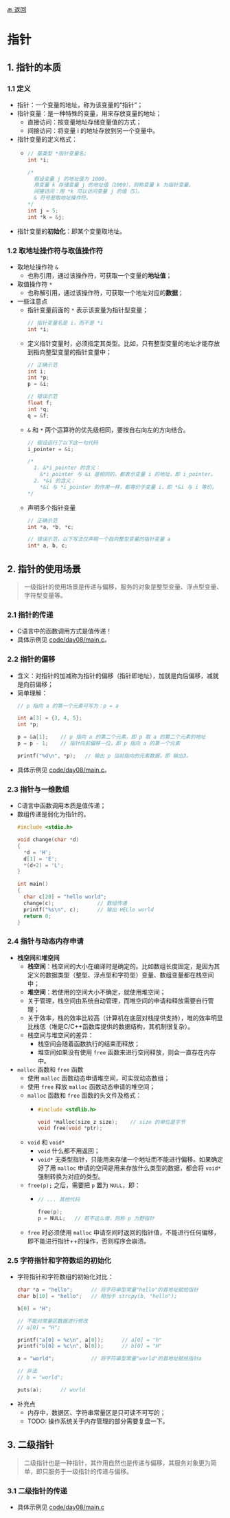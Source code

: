 [🔙 返回](../README.md)

# 指针

## 1. 指针的本质
### 1.1 定义
  - 指针：一个变量的地址，称为该变量的“指针”；
  - 指针变量：是一种特殊的变量，用来存放变量的地址；
    - 直接访问：按变量地址存储变量值的方式；
    - 间接访问：将变量 i 的地址存放到另一个变量中。
  - 指针变量的定义格式：
    - ``` C
      // 基类型 *指针变量名;
      int *i;

      /*
        假设变量 j 的地址值为 1000，
        用变量 k 存储变量 j 的地址值（1000），则称变量 k 为指针变量。
        间接访问：用 *k 可以访问变量 j 的值（5）。
        & 符号是取地址操作符。
      */
      int j = 5;
      int *k = &j;
      ```
  - 指针变量的**初始化**：即某个变量取地址。
### 1.2 取地址操作符与取值操作符
  - 取地址操作符 `&`
    - 也称引用，通过该操作符，可获取一个变量的**地址值**；
  - 取值操作符 `*`
    - 也称解引用，通过该操作符，可获取一个地址对应的**数据**；
  - 一些注意点
    - 指针变量前面的 `*` 表示该变量为指针型变量；
      ``` C
      // 指针变量名是 i，而不是 *i
      int *i;
      ```
    - 定义指针变量时，必须指定其类型。比如，只有整型变量的地址才能存放到指向整型变量的指针变量中；
      ``` C
      // 正确示范
      int i;
      int *p;
      p = &i;

      // 错误示范
      float f;
      int *q;
      q = &f;
      ```
    - `&` 和 `*` 两个运算符的优先级相同，要按自右向左的方向结合。
      ``` C
      // 假设运行了以下这一句代码
      i_pointer = &i;

      /*
        1. &*i_pointer 的含义：
          &*i_pointer 与 &i 是相同的，都表示变量 i 的地址，即 i_pointer。
        2. *&i 的含义：
          *&i 与 *i_pointer 的作用一样，都等价于变量 i，即 *&i 与 i 等价。
      */
      ```
    - 声明多个指针变量
      ``` C
      // 正确示范
      int *a, *b, *c;

      // 错误示范，以下写法仅声明一个指向整型变量的指针变量 a
      int* a, b, c;
      ```

## 2. 指针的使用场景
> 一级指针的使用场景是传递与偏移，服务的对象是整型变量、浮点型变量、字符型变量等。
### 2.1 指针的传递
  - C语言中的函数调用方式是值传递！
  - 具体示例见 [code/day08/main.c](../code/day08/main.c)。
### 2.2 指针的偏移
  - 含义：对指针的加减称为指针的偏移（指针即地址），加就是向后偏移，减就是向前偏移；
  - 简单理解：
    ``` C
    // p 指向 a 的第一个元素可写为：p = a
    
    int a[3] = {3, 4, 5};
    int *p;

    p = &a[1];    // p 指向 a 的第二个元素，即 p 取 a 的第二个元素的地址
    p = p - 1;    // 指针向前偏移一位，即 p 指向 a 的第一个元素

    printf("%d\n", *p);   // 输出 p 当前指向的元素数据，即 输出3。
    ```
  - 具体示例见 [code/day08/main.c](../code/day08/main.c)。
### 2.3 指针与一维数组
  - C语言中函数调用本质是值传递；
  - 数组传递是弱化为指针的。
    ``` C
    #include <stdio.h>

    void change(char *d)
    {
      *d = 'H';
      d[1] = 'E';
      *(d+2) = 'L';
    }

    int main()
    {
      char c[20] = "hello world";
      change(c);              // 数组传递
      printf("%s\n", c);      // 输出 HELlo world
      return 0;
    }
    ```
### 2.4 指针与动态内存申请
  - **栈空间**和**堆空间**
    - **栈空间**：栈空间的大小在编译时是确定的。比如数组长度固定，是因为其定义的数据类型（整型、浮点型和字符型）变量、数组变量都在栈空间中；
    - **堆空间**：若使用的空间大小不确定，就使用堆空间；
    - 关于管理，栈空间由系统自动管理，而堆空间的申请和释放需要自行管理；
    - 关于效率，栈的效率比较高（计算机在底层对栈提供支持），堆的效率明显比栈低（堆是C/C++函数库提供的数据结构，其机制很复杂）。
    - 栈空间与堆空间的差异：
      - 栈空间会随着函数执行的结束而释放；
      - 堆空间如果没有使用 `free` 函数来进行空间释放，则会一直存在内存中。
  - `malloc` 函数和 `free` 函数
    - 使用 `malloc` 函数动态申请堆空间，可实现动态数组；
    - 使用 `free` 释放 `malloc` 函数动态申请的堆空间；
    - `malloc` 函数和 `free` 函数的头文件及格式：
      - ``` C
        #include <stdlib.h>

        void *malloc(size_z size);    // size 的单位是字节
        void free(void *ptr);
        ```
    - `void` 和 `void*`
      - `void` 什么都不用返回；
      - `void*` 无类型指针，只能用来存储一个地址而不能进行偏移。如果确定好了用 `malloc` 申请的空间是用来存放什么类型的数据，都会将 `void*` 强制转换为对应的类型。
    - `free(p);` 之后，需要把 `p` 置为 `NULL`，即：
      - ``` C
        // ... 其他代码

        free(p);
        p = NULL;   // 若不这么做，则称 p 为野指针
        ```
    - `free` 时必须使用 `malloc` 申请空间时返回的指针值，不能进行任何偏移，即不能进行指针++的操作，否则程序会崩溃。
### 2.5 字符指针和字符数组的初始化
  - 字符指针和字符数组的初始化对比：
    ``` C
    char *a = "hello";      // 将字符串型常量"hello"的首地址赋给指针
    char b[10] = "hello";   // 相当于 strcpy(b, "hello");

    b[0] = "H";             

    // 不能对常量区数据进行修改
    // a[0] = "H";

    printf("a[0] = %c\n", a[0]);      // a[0] = "h"
    printf("b[0] = %c\n", b[0]);      // b[0] = "H"

    a = "world";            // 将字符串型常量"world"的首地址赋给指针a

    // 非法
    // b = "world";

    puts(a);      // world
    ```
  - 补充点
    - 内存中，数据区、字符串常量区是只可读不可写的；
    - TODO: 操作系统关于内存管理的部分需要复盘一下。
## 3. 二级指针
> 二级指针也是一种指针，其作用自然也是传递与偏移，其服务对象更为简单，即只服务于一级指针的传递与偏移。
### 3.1 二级指针的传递
  - 具体示例见 [code/day08/main.c](../code/day08/main.c)